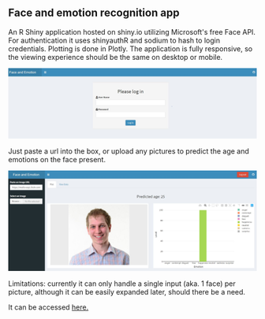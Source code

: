 ## Face and emotion recognition app

An R Shiny application hosted on shiny.io utilizing Microsoft's free Face API. For authentication it uses shinyauthR and sodium to hash to login credentials. Plotting is done in Plotly. The application is fully responsive, so the viewing experience should be the same on desktop or mobile.

![Authentication](/cred_sample.JPG)

Just paste a url into the box, or upload any pictures to predict the age and emotions on the face present. 

![Sample usage](/sample.JPG)

Limitations: currently it can only handle a single input (aka. 1 face) per picture, although it can be easily expanded later, should there be a need.

It can be accessed [here.](https://zsoltnyiri.shinyapps.io/Face_app/)

